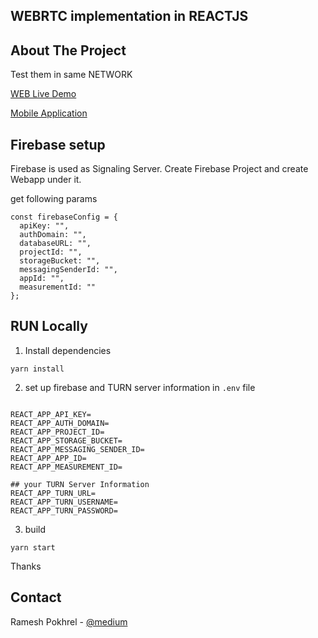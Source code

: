 ## WEBRTC implementation in REACTJS


<!-- ABOUT THE PROJECT -->
## About The Project

Test them in same NETWORK

[WEB Live Demo](https://webrtc-398a5.web.app/)

[Mobile Application](https://drive.google.com/file/d/163FOSWQnE5GbyQ6-0GjP41xUWiX_eG44/view?usp=sharing)

## Firebase setup
Firebase is used as Signaling Server. Create Firebase Project and create Webapp under it.

get following params

```
const firebaseConfig = {
  apiKey: "",
  authDomain: "",
  databaseURL: "",
  projectId: "",
  storageBucket: "",
  messagingSenderId: "",
  appId: "",
  measurementId: ""
};

```

## RUN Locally
1. Install dependencies
```
yarn install
```

2. set up firebase and TURN server information in ```.env``` file 
```

REACT_APP_API_KEY=
REACT_APP_AUTH_DOMAIN=
REACT_APP_PROJECT_ID=
REACT_APP_STORAGE_BUCKET=
REACT_APP_MESSAGING_SENDER_ID=
REACT_APP_APP_ID=
REACT_APP_MEASUREMENT_ID=

## your TURN Server Information
REACT_APP_TURN_URL=
REACT_APP_TURN_USERNAME=
REACT_APP_TURN_PASSWORD=

```
3. build 

``` 
yarn start

```

Thanks 

## Contact

Ramesh Pokhrel - [@medium](https://kanxoramesh.medium.com)


